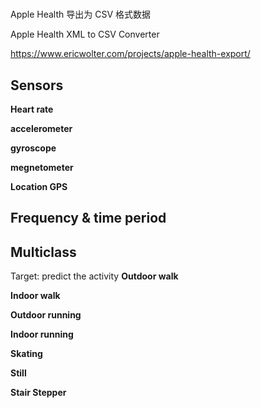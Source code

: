 # 
Apple Health 导出为 CSV 格式数据

Apple Health XML to CSV Converter

https://www.ericwolter.com/projects/apple-health-export/



## Sensors
**Heart rate**

**accelerometer**

**gyroscope**

**megnetometer**

**Location GPS**

## Frequency & time period  

## Multiclass
Target: predict the activity
**Outdoor walk**

**Indoor walk**

**Outdoor running**

**Indoor running**

**Skating**

**Still**

**Stair Stepper**


